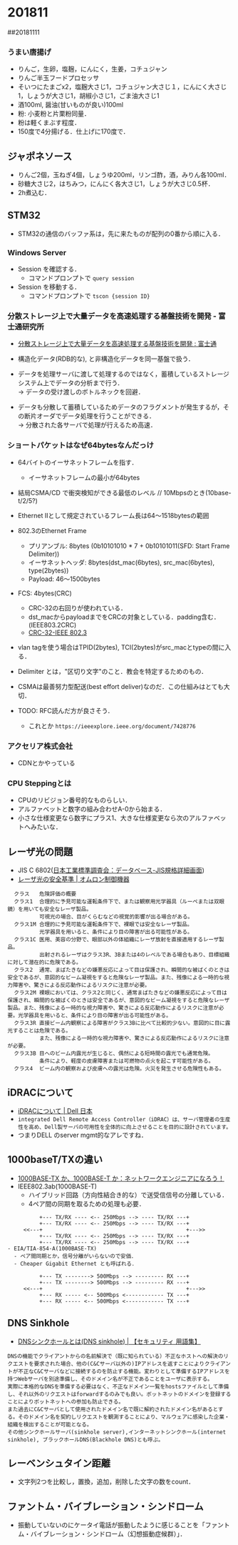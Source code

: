# 201811
##20181111

### うまい唐揚げ
  - りんご，生卵，塩麹，にんにく，生姜，コチュジャン
  - りんご半玉フードプロセッサ
  - そいつにたまごx2，塩麹大さじ1，コチュジャン大さじ１，にんにく大さじ1，しょうが大さじ1，胡椒小さじ1，ごま油大さじ1
  - 酒100ml, 醤油(甘いものが良い)100ml
  - 粉: 小麦粉と片栗粉同量．
  - 粉は軽くまぶす程度．
  - 150度で4分揚げる．仕上げに170度で．

## ジャポネソース
  - りんご2個，玉ねぎ4個，しょうゆ200ml，リンゴ酢，酒，みりん各100ml．
  - 砂糖大さじ2，はちみつ，にんにく各大さじ1，しょうが大さじ0.5杯．
  - 2h煮込む．

## STM32
  - STM32の通信のバッファ系は，先に来たものが配列の0番から順に入る．

### Windows Server
  - Session を確認する．
    - コマンドプロンプトで `query session`
  - Session を移動する．
    - コマンドプロンプトで `tscon {session ID}`
    
### 分散ストレージ上で大量データを高速処理する基盤技術を開発 - 富士通研究所
  - [分散ストレージ上で大量データを高速処理する基盤技術を開発 : 富士通](http://pr.fujitsu.com/jp/news/2018/09/20.html)

  - 構造化データ(RDB的な), と非構造化データを同一基盤で扱う．
  - データを処理サーバに渡して処理するのではなく，蓄積しているストレージシステム上でデータの分析まで行う．  
    -> データの受け渡しのボトルネックを回避．
  - データも分散して蓄積しているためデータのフラグメントが発生するが，その断片オーダでデータ処理を行うことができる．  
    -> 分散された各サーバで処理が行えるため高速．

### ショートパケットはなぜ64bytesなんだっけ
  - 64バイトのイーサネットフレームを指す．
    - イーサネットフレームの最小が64bytes
  - 結局CSMA/CD で衝突検知ができる最低のレベル // 10Mbpsのとき(10base-t/2/5?)
  - Ethernet IIとして規定されているフレーム長は64～1518bytesの範囲
  - 802.3のEthernet Frame
    - プリアンブル: 8bytes (0b10101010 * 7 + 0b10101011(SFD: Start Frame Delimiter))
    - イーサネットヘッダ: 8bytes(dst_mac(6bytes), src_mac(6bytes), type(2bytes))
    - Payload: 46〜1500bytes
   - FCS: 4bytes(CRC)
      - CRC-32の右回りが使われている．
      - dst_macからpayloadまでをCRCの対象としている．padding含む．(IEEE803.2CRC)
      - [CRC-32-IEEE 802.3](https://www.zuken.co.jp/club_Z/z/word1/word065.html)

  - vlan tagを使う場合はTPID(2bytes), TCI(2bytes)がsrc_macとtypeの間に入る．
  - Delimiter とは，"区切り文字"のこと．教会を特定するためのもの．
  - CSMAは最善努力型配送(best effort deliver)なのだ．この仕組みはとても大切．

  - TODO: RFC読んだ方が良さそう．
    - これとか `https://ieeexplore.ieee.org/document/7428776`

### アクセリア株式会社
  - CDNとかやっている

### CPU Steppingとは
  - CPUのリビジョン番号的なものらしい．
  - アルファベットと数字の組み合わせA-0から始まる．
  - 小さな仕様変更なら数字にプラス1、大きな仕様変更なら次のアルファベットへみたいな．

## レーザ光の問題
  - JIS C 6802([日本工業標準調査会：データベース-JIS規格詳細画面](http://www.jisc.go.jp/app/jis/general/GnrJISNumberNameSearchList?toGnrJISStandardDetailList))
  - [レーザ光の安全基準 | オムロン制御機器](https://www.fa.omron.co.jp/product/cautions/information/laser_safety.html)
```
  クラス   危険評価の概要
  クラス1  合理的に予見可能な運転条件下で、または観察用光学器具（ルーペまたは双眼鏡）を用いても安全なレーザ製品。  
          可視光の場合、目がくらむなどの視覚的影響が出る場合がある。
  クラス1M 合理的に予見可能な運転条件下で、裸眼では安全なレーザ製品。
          光学器具を用いると、条件により目の障害が出る可能性がある。
  クラス1C 医用、美容の分野で、眼部以外の体組織にレーザ放射を直接適用するレーザ製品。
          出射されるレーザはクラス3R、3Bまたは4のレベルである場合もあり、目標組織に対して潜在的に危険である。
  クラス2  通常、まばたきなどの嫌悪反応によって目は保護され、瞬間的な被ばくのときは安全であるが、意図的なビーム凝視をすると危険なレーザ製品。また、残像による一時的な視力障害や、驚きによる反応動作によるリスクに注意が必要。
  クラス2M 裸眼においては、クラス2と同じく、通常まばたきなどの嫌悪反応によって目は保護され、瞬間的な被ばくのときは安全であるが、意図的なビーム凝視をすると危険なレーザ製品。また、残像による一時的な視力障害や、驚きによる反応動作によるリスクに注意が必要。光学器具を用いると、条件により目の障害が出る可能性がある。
  クラス3R 直接ビーム内観察による障害がクラス3Bに比べて比較的少ない。意図的に目に露光することは危険である。
          また、残像による一時的な視力障害や、驚きによる反応動作によるリスクに注意が必要。
  クラス3B 目へのビーム内露光が生じると、偶然による短時間の露光でも通常危険。
          条件により、軽度の皮膚障害または可燃物の点火を起こす可能性がある。
  クラス4  ビーム内の観察および皮膚への露光は危険。火災を発生させる危険性もある。
```

## iDRACについて
  - [iDRACについて | Dell 日本](https://www.dell.com/support/contents/jp/ja/jpbsd1/article/product-support/self-support-knowledgebase/enterprise-resource-center/systemsmanagement/idrac)
  - `integrated Dell Remote Access Controller（iDRAC）は、サーバ管理者の生産性を高め、Dell製サーバの可用性を全体的に向上させることを目的に設計されています。`
  - つまりDELL のserver mgmt的なアレですね．

## 1000baseT/TXの違い
- [1000BASE-TX か、1000BASE-T か：ネットワークエンジニアになろう！](http://www.smartnetworks.jp/2006/02/1000basetx_1000baset.html)
- IEEE802.3ab(1000BASE-T)
  - ハイブリッド回路（方向性結合き的な）で送受信信号の分離している．
  - 4ペア間の同期を取るための処理も必要．
```
          +--- TX/RX ---- <-- 250Mbps --> ---- TX/RX ---+
          +--- TX/RX ---- <-- 250Mbps --> ---- TX/RX ---+
     <<---+                                             +--->>
          +--- TX/RX ---- <-- 250Mbps --> ---- TX/RX ---+
          +--- TX/RX ---- <-- 250Mbps --> ---- TX/RX ---+
- EIA/TIA-854-A(1000BASE-TX)
  - ペア間同期とか，信号分離がいらないので安価．
  - Cheaper Gigabit Ethernet とも呼ばれる．

          +--- TX --------> 500Mbps --> --------- RX ---+
          +--- TX --------> 500Mbps --> --------- RX ---+
     <<---+                                             +--->>
          +--- RX ----- <-- 500Mbps <------------ TX ---+
          +--- RX ----- <-- 500Mbps <------------ TX ---+
```

## DNS Sinkhole
- [DNSシンクホールとは(DNS sinkhole) | 【セキュリティ 用語集】](http://securitychecklist.net/security/glossary/DNS-sinkhole.html)
```
DNSの機能でクライアントからの名前解決で（既に知られている）不正なホストへの解決のリクエストを要求された場合、他の(C&Cサーバ以外の)IPアドレスを返すことによりクライアントが不正なC&Cサーバなどに接続するのを防止する機能。変わりとして準備するIPアドレスを持つWebサーバを別途準備し、そのドメイン名が不正であることをユーザに表示する。 
実際に本格的なDNSを準備する必要はなく、不正なドメイン一覧をhostsファイルとして準備し、それ以外のリクエストはforwardするのみでも良い。ボットネットのドメインを登録することによりボットネットへの参加も防止できる。 
また過去にC&Cサーバとして使用されたドメイン名で既に解約されたドメイン名があるとする。そのドメイン名を契約しリクエストを観測することにより、マルウェアに感染した企業・組織を検出することが可能となる。 
その他シンクホールサーバ(sinkhole server),インターネットシンクホール(internet sinkhole), ブラックホールDNS(Blackhole DNS)とも呼ぶ。 
```

## レーベンシュタイン距離
  - 文字列2つを比較し，置換，追加，削除した文字の数をcount．

## ファントム・バイブレーション・シンドローム
  - 振動していないのにケータイ電話が振動したように感じることを「ファントム・バイブレーション・シンドローム（幻想振動症候群）」．

